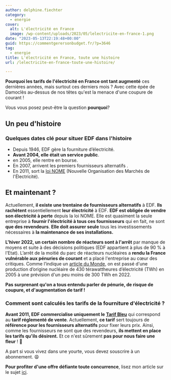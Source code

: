 ```yaml
---
author: delphine.fiechter
category:
  - energie
cover:
  alt: L'électricité en France
  image: /wp-content/uploads/2023/05/lelectricite-en-france-1.png
date: "2023-05-13T22:19:48+00:00"
guid: https://commentgerersonbudget.fr/?p=3646
tag:
  - energie
title: L'électricité en France, toute une histoire
url: /lelectricite-en-france-toute-une-histoire/

---
```

**Pourquoi les tarifs de l'électricité en France ont tant augmenté** ces dernières années, mais surtout ces derniers mois ? Avec cette épée de Damoclès au-dessus de nos têtes qu'est la menace d'une coupure de courant !

Vous vous posez peut-être la question **pourquoi**?

## Un peu d'histoire

### Quelques dates clé pour situer EDF dans l'histoire

- Depuis 1946, EDF gère la fourniture d’électricité.
- **Avant 2004, elle était un service public**.
- en 2005, elle rentre en bourse.
- En 2007, arrivent les premiers fournisseurs alternatifs .
- En 2011, sort la [loi NOME](https://www.fournisseurs-electricite.com/loi-nome) (Nouvelle Organisation des Marchés de l'Électricité).

## Et maintenant ?

Actuellement, **il existe une trentaine de fournisseurs alternatifs** à EDF. **Ils rachètent** essentiellement **leur électricité** à EDF. **EDF est obligée de vendre son électricité à perte** depuis la loi NOME. Elle est quasiment la seule entreprise à **fournir l'électricité à tous ces fournisseurs** qui en fait, ne sont **que des revendeurs**. **Elle doit assurer seule** tous les investissements nécessaires à **la maintenance de ses installations.**

**L'hiver 2022, un certain nombre de réacteurs sont à l'arrêt** par manque de moyens et suite à des décisions politiques (EDF appartient à plus de 90 % à l'Etat). L’arrêt de la moitié du parc de réacteurs nucléaires a **rendu la France vulnérable aux pénuries de courant** et a placé l'entreprise au cœur des critiques. Comme l’indique un [article du Monde](https://www.lemonde.fr/economie/article/2023/01/12/le-parc-nucleaire-francais-regagne-en-puissance-et-eloigne-le-spectre-des-coupures-d-electricite_6157536_3234.html ""), on est passé d'une production d’origine nucléaire de 430 térawattheures d’électricité (TWh) en 2005 à une prévision d'un peu moins de 300 TWh en 2022.

**Pas surprenant qu'on a tous entendu parler de pénurie, de risque de coupure, et d'augmentation de tarif !**

### Comment sont calculés les tarifs de la fourniture d'électricité ?

**Avant 2011, EDF commercialise uniquement le** [**Tarif Bleu**](https://www.fournisseur-energie.com/edf-fournisseur-historique/edf-bleu-ciel/ "") qui correspond au **tarif réglementé de vente**. Actuellement, **ce tarif** sert toujours de **référence pour les fournisseurs alternatifs** pour fixer leurs prix. Ainsi, comme les fournisseurs ne sont que des revendeurs, **ils mettent en place les tarifs qu'ils désirent.** Et ce n'est sûrement **pas pour nous faire une fleur** ! 🥀

A part si vous vivez dans une yourte, vous devez souscrire à un abonnement. 😩

**Pour profiter d'une offre défiante toute concurrence**, lisez mon article sur le sujet [ici](https://commentgerersonbudget.fr/reduire-sa-facture-delectricite "réduire sa facture téléphonique").
